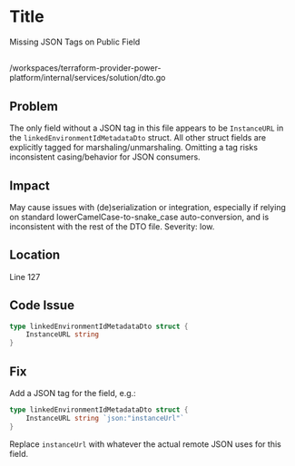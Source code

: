 # Title

Missing JSON Tags on Public Field

##

/workspaces/terraform-provider-power-platform/internal/services/solution/dto.go

## Problem

The only field without a JSON tag in this file appears to be `InstanceURL` in the `linkedEnvironmentIdMetadataDto` struct. All other struct fields are explicitly tagged for marshaling/unmarshaling. Omitting a tag risks inconsistent casing/behavior for JSON consumers.

## Impact

May cause issues with (de)serialization or integration, especially if relying on standard lowerCamelCase-to-snake_case auto-conversion, and is inconsistent with the rest of the DTO file. Severity: low.

## Location

Line 127

## Code Issue

```go
type linkedEnvironmentIdMetadataDto struct {
	InstanceURL string
}
```

## Fix

Add a JSON tag for the field, e.g.:

```go
type linkedEnvironmentIdMetadataDto struct {
	InstanceURL string `json:"instanceUrl"`
}
```

Replace `instanceUrl` with whatever the actual remote JSON uses for this field.
